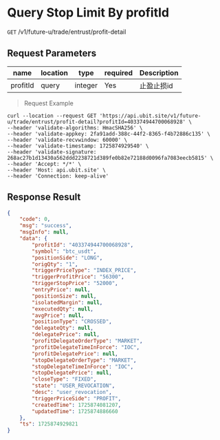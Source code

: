 # Query Stop Limit By profitId

`GET` /v1/future-u/trade/entrust/profit-detail

## Request Parameters

| name       | location    | type      | required | Description     |
|----------|-------|---------|----|--------|
| profitId | query | integer | Yes  | 止盈止损id |

> Request Example

```shell
curl --location --request GET 'https://api.ubit.site/v1/future-u/trade/entrust/profit-detail?profitId=403374944700068928' \
--header 'validate-algorithms: HmacSHA256' \
--header 'validate-appkey: 2fa91add-388c-44f2-8365-f4b72886c135' \
--header 'validate-recvwindow: 60000' \
--header 'validate-timestamp: 1725874929540' \
--header 'validate-signature: 268ac27b1d13430a562ddd2238721d389fe0b82e72188d0096fa7083eecb5815' \
--header 'Accept: */*' \
--header 'Host: api.ubit.site' \
--header 'Connection: keep-alive'
```

## Response Result

```json
{
    "code": 0,
    "msg": "success",
    "msgInfo": null,
    "data": {
        "profitId": "403374944700068928",
        "symbol": "btc_usdt",
        "positionSide": "LONG",
        "origQty": "1",
        "triggerPriceType": "INDEX_PRICE",
        "triggerProfitPrice": "56300",
        "triggerStopPrice": "52000",
        "entryPrice": null,
        "positionSize": null,
        "isolatedMargin": null,
        "executedQty": null,
        "avgPrice": null,
        "positionType": "CROSSED",
        "delegateQty": null,
        "delegatePrice": null,
        "profitDelegateOrderType": "MARKET",
        "profitDelegateTimeInForce": "IOC",
        "profitDelegatePrice": null,
        "stopDelegateOrderType": "MARKET",
        "stopDelegateTimeInForce": "IOC",
        "stopDelegatePrice": null,
        "closeType": "FIXED",
        "state": "USER_REVOCATION",
        "desc": "user_revocation",
        "triggerPriceSide": "PROFIT",
        "createdTime": 1725874081207,
        "updatedTime": 1725874886660
    },
    "ts": 1725874929821
}
```

